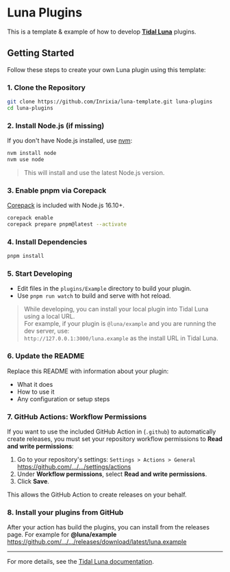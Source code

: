 # Luna Plugins

This is a template & example of how to develop **[Tidal Luna](https://github.com/Inrixia/TidaLuna)** plugins.

## Getting Started

Follow these steps to create your own Luna plugin using this template:

### 1. Clone the Repository

```sh
git clone https://github.com/Inrixia/luna-template.git luna-plugins
cd luna-plugins
```

### 2. Install Node.js (if missing)

If you don't have Node.js installed, use [nvm](https://github.com/nvm-sh/nvm):

```sh
nvm install node
nvm use node
```

> This will install and use the latest Node.js version.

### 3. Enable pnpm via Corepack

[Corepack](https://nodejs.org/api/corepack.html) is included with Node.js 16.10+.

```sh
corepack enable
corepack prepare pnpm@latest --activate
```

### 4. Install Dependencies

```sh
pnpm install
```

### 5. Start Developing

- Edit files in the `plugins/Example` directory to build your plugin.
- Use `pnpm run watch` to build and serve with hot reload.

> While developing, you can install your local plugin into Tidal Luna using a local URL.  
> For example, if your plugin is `@luna/example` and you are running the dev server, use:  
> `http://127.0.0.1:3000/luna.example` as the install URL in Tidal Luna.

### 6. Update the README

Replace this README with information about your plugin:

- What it does
- How to use it
- Any configuration or setup steps

### 7. GitHub Actions: Workflow Permissions

If you want to use the included GitHub Action in (`.github`) to automatically create releases, you must set your repository workflow permissions to **Read and write permissions**:

1. Go to your repository's settings: `Settings > Actions > General` https://github.com/.../.../settings/actions
1. Under **Workflow permissions**, select **Read and write permissions**.
1. Click **Save**.

This allows the GitHub Action to create releases on your behalf.

### 8. Install your plugins from GitHub

After your action has build the plugins, you can install from the releases page.
For example for **@luna/example**  
https://github.com/.../.../releases/download/latest/luna.example

---

For more details, see the [Tidal Luna documentation](https://github.com/Inrixia/TidaLuna).
